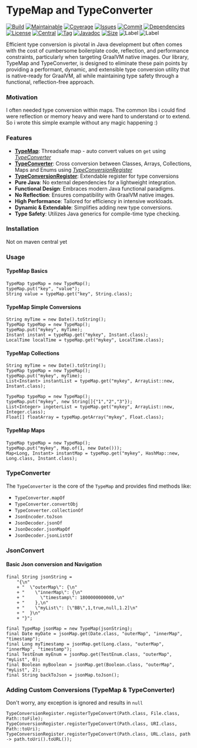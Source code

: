 # TypeMap and TypeConverter

[![Build][build_shield]][build_link]
[![Maintainable][maintainable_shield]][maintainable_link]
[![Coverage][coverage_shield]][coverage_link]
[![Issues][issues_shield]][issues_link]
[![Commit][commit_shield]][commit_link]
[![Dependencies][dependency_shield]][dependency_link]
[![License][license_shield]][license_link]
[![Central][central_shield]][central_link]
[![Tag][tag_shield]][tag_link]
[![Javadoc][javadoc_shield]][javadoc_link]
[![Size][size_shield]][size_shield]
![Label][label_shield]
![Label][java_version]

Efficient type conversion is pivotal in Java development but often comes with the cost of cumbersome boilerplate code,
reflection, and performance constraints, particularly when targeting GraalVM native images. Our library, TypeMap and
TypeConverter, is designed to eliminate these pain points by providing a performant, dynamic, and extensible type
conversion utility that is native-ready for GraalVM, all while maintaining type safety through a functional,
reflection-free approach.

### Motivation

I often needed type conversion within maps.
The common libs i could find were reflection or memory heavy and were hard to understand or to extend. So i wrote this
simple example without any magic happening :)

### Features

- **[TypeMap](src/main/java/berlin/yuna/typemap/model/TypeMap.java)**: Threadsafe map - auto convert values on `get`
  using _[TypeConverter](src/main/java/berlin/yuna/typemap/logic/TypeConverter.java)_
- **[TypeConverter](src/main/java/berlin/yuna/typemap/logic/TypeConverter.java)**: Cross conversion between Classes,
  Arrays, Collections, Maps and Enums using
  _[TypeConversionRegister](src/main/java/berlin/yuna/typemap/config/TypeConversionRegister.java)_
- **[TypeConversionRegister](src/main/java/berlin/yuna/typemap/config/TypeConversionRegister.java)**: Extendable
  register for type conversions
- **Pure Java**: No external dependencies for a lightweight integration.
- **Functional Design**: Embraces modern Java functional paradigms.
- **No Reflection**: Ensures compatibility with GraalVM native images.
- **High Performance**: Tailored for efficiency in intensive workloads.
- **Dynamic & Extendable**: Simplifies adding new type conversions.
- **Type Safety**: Utilizes Java generics for compile-time type checking.

### Installation

Not on maven central yet

### Usage

#### TypeMap Basics

```
TypeMap typeMap = new TypeMap();
typeMap.put("key", "value");
String value = typeMap.get("key", String.class);
```

#### TypeMap Simple Conversions

```
String myTime = new Date().toString();
TypeMap typeMap = new TypeMap();
typeMap.put("mykey", myTime);
Instant instant = typeMap.get("mykey", Instant.class);
LocalTime localTime = typeMap.get("mykey", LocalTime.class);
```

#### TypeMap Collections

```
String myTime = new Date().toString();
TypeMap typeMap = new TypeMap();
typeMap.put("mykey", myTime);
List<Instant> instantList = typeMap.get("mykey", ArrayList::new, Instant.class);
```

```
TypeMap typeMap = new TypeMap();
typeMap.put("mykey", new String[]{"1","2","3"});
List<Integer> ingeterList = typeMap.get("mykey", ArrayList::new, Integer.class);
Float[] floatArray = typeMap.getArray("mykey", Float.class);
```

#### TypeMap Maps

```
TypeMap typeMap = new TypeMap();
typeMap.put("mykey", Map.of(1, new Date()));
Map<Long, Instant> instantMap = typeMap.get("mykey", HashMap::new, Long.class, Instant.class);
```

### TypeConverter

The `TypeConverter` is the core of the `TypeMap` and provides find methods like:

* `TypeConverter.mapOf`
* `TypeConverter.convertObj`
* `TypeConverter.collectionOf`
* `JsonEncoder.toJson`
* `JsonDecoder.jsonOf`
* `JsonDecoder.jsonMapOf`
* `JsonDecoder.jsonListOf`

### JsonConvert

#### Basic Json conversion and Navigation

```
final String jsonString = 
    "{\n"
    + "  \"outerMap\": {\n"
    + "    \"innerMap\": {\n"
    + "      \"timestamp\": 1800000000000,\n"
    + "    },\n"
    + "    \"myList\": [\"BB\",1,true,null,1.2]\n"
    + "  }\n"
    + "}";

final TypeMap jsonMap = new TypeMap(jsonString);
final Date myDate = jsonMap.get(Date.class, "outerMap", "innerMap", "timestamp");
final Long myTimestamp = jsonMap.get(Long.class, "outerMap", "innerMap", "timestamp");
final TestEnum myEnum = jsonMap.get(TestEnum.class, "outerMap", "myList", 0);
final Boolean myBoolean = jsonMap.get(Boolean.class, "outerMap", "myList", 2);
final String backToJson = jsonMap.toJson();
```

### Adding Custom Conversions (TypeMap & TypeConverter)

Don't worry, any exception is ignored and results in `null`

```
TypeConversionRegister.registerTypeConvert(Path.class, File.class, Path::toFile);
TypeConversionRegister.registerTypeConvert(Path.class, URI.class, Path::toUri);
TypeConversionRegister.registerTypeConvert(Path.class, URL.class, path -> path.toUri().toURL());
```

[build_shield]: https://github.com/YunaBraska/type-map/workflows/MVN_RELEASE/badge.svg

[build_link]: https://github.com/YunaBraska/type-map/actions?query=workflow%3AMVN_RELEASE

[maintainable_shield]: https://img.shields.io/codeclimate/maintainability/YunaBraska/type-map?style=flat-square

[maintainable_link]: https://codeclimate.com/github/YunaBraska/type-map/maintainability

[coverage_shield]: https://img.shields.io/codeclimate/coverage/YunaBraska/type-map?style=flat-square

[coverage_link]: https://codeclimate.com/github/YunaBraska/type-map/test_coverage

[issues_shield]: https://img.shields.io/github/issues/YunaBraska/type-map?style=flat-square

[issues_link]: https://github.com/YunaBraska/type-map/commits/main

[commit_shield]: https://img.shields.io/github/last-commit/YunaBraska/type-map?style=flat-square

[commit_link]: https://github.com/YunaBraska/type-map/issues

[license_shield]: https://img.shields.io/github/license/YunaBraska/type-map?style=flat-square

[license_link]: https://github.com/YunaBraska/type-map/blob/main/LICENSE

[dependency_shield]: https://img.shields.io/librariesio/github/YunaBraska/type-map?style=flat-square

[dependency_link]: https://libraries.io/github/YunaBraska/type-map

[central_shield]: https://img.shields.io/maven-central/v/berlin.yuna/type-map?style=flat-square

[central_link]:https://search.maven.org/artifact/berlin.yuna/type-map

[tag_shield]: https://img.shields.io/github/v/tag/YunaBraska/type-map?style=flat-square

[tag_link]: https://github.com/YunaBraska/type-map/releases

[javadoc_shield]: https://javadoc.io/badge2/berlin.yuna/type-map/javadoc.svg?style=flat-square

[javadoc_link]: https://javadoc.io/doc/berlin.yuna/type-map

[size_shield]: https://img.shields.io/github/repo-size/YunaBraska/type-map?style=flat-square

[label_shield]: https://img.shields.io/badge/Yuna-QueenInside-blueviolet?style=flat-square

[gitter_shield]: https://img.shields.io/gitter/room/YunaBraska/type-map?style=flat-square

[gitter_link]: https://gitter.im/type-map/Lobby

[java_version]: https://img.shields.io/badge/java-8-blueviolet?style=flat-square
